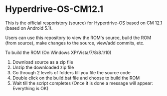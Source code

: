 # Hyperdrive-OS-CM12.1

This is the official resporistory (source) for Hyperdrive-OS based on CM 12.1 (based on Android 5.1).

Users can use this repository to view the ROM's source, build the ROM (from source), make changes to the source, view/add commits, etc. 

To build the ROM (On Windows XP/Vista/7/8/8.1/10)

1. Download source as a zip file
2. Unzip the downloaded zip file
3. Go through 2 levels of folders till you file the source code 
4. Double click on the build.bat file and choose to build the ROM
5. Wait till the script completes (Once it is done a message will appear: Everything is OK)

